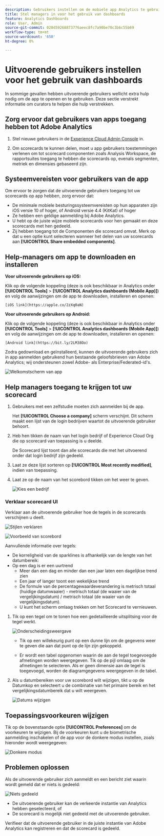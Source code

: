 ```yaml
---
description: Gebruikers instellen om de mobiele app Analytics te gebruiken
title: Stel managers in voor het gebruik van dashboards
feature: Analytics Dashboards
role: User, Admin
source-git-commit: 020d59268873776aeec8fc7a90be70c3b6c55b69
workflow-type: tm+mt
source-wordcount: '650'
ht-degree: 0%

---
```



# Uitvoerende gebruikers instellen voor het gebruik van dashboards

In sommige gevallen hebben uitvoerende gebruikers wellicht extra hulp nodig om de app te openen en te gebruiken. Deze sectie verstrekt informatie om curators te helpen die hulp verstrekken.

## Zorg ervoor dat gebruikers van apps toegang hebben tot Adobe Analytics

1. Stel nieuwe gebruikers in de [Experience Cloud Admin Console](https://experienceleague.adobe.com/docs/analytics/admin/admin-console/permissions/product-profile.html?lang=en) in.

1. Om scorecards te kunnen delen, moet u app gebruikers toestemmingen verlenen om tot scorecard componenten zoals Analysis Workspace, de rapportsuites toegang te hebben die scorecards op, evenals segmenten, metriek en dimensies gebaseerd zijn.

## Systeemvereisten voor gebruikers van de app

Om ervoor te zorgen dat de uitvoerende gebruikers toegang tot uw scorecards op app hebben, zorg ervoor dat:

* De minimale mobiele besturingssysteemvereisten op hun apparaten zijn iOS versie 10 of hoger, of Android versie 4.4 (KitKat) of hoger
* Ze hebben een geldige aanmelding bij Adobe Analytics.
* U hebt op de juiste wijze mobiele scorecards voor hen gemaakt en deze scorecards met hen gedeeld.
* Zij hebben toegang tot de Componenten die scorecard omvat. Merk op dat u een optie kunt selecteren wanneer het delen van uw scorecards aan **[!UICONTROL Share embedded components]**.

## Help-managers om app te downloaden en installeren

**Voor uitvoerende gebruikers op iOS:**

Klik op de volgende koppeling (deze is ook beschikbaar in Analytics onder **[!UICONTROL Tools]** > **[!UICONTROL Analytics dashboards (Mobile App)]**) en volg de aanwijzingen om de app te downloaden, installeren en openen:

`[iOS link](https://apple.co/2zXq0aN)`

**Voor uitvoerende gebruikers op Android:**

Klik op de volgende koppeling (deze is ook beschikbaar in Analytics onder **[!UICONTROL Tools]** > **[!UICONTROL Analytics dashboards (Mobile App)]**) en volg de aanwijzingen om de app te downloaden, installeren en openen:

`[Android link](https://bit.ly/2LM38Oo)`

Zodra gedownload en geïnstalleerd, kunnen de uitvoerende gebruikers zich in app aanmelden gebruikend hun bestaande geloofsbrieven van Adobe Analytics; wij ondersteunen zowel Adobe- als Enterprise/Federated-id&#39;s.

![Welkomstscherm van app](assets/welcome.png)

## Help managers toegang te krijgen tot uw scorecard

1. Gebruikers met een zelfstudie moeten zich aanmelden bij de app.

   Het **[!UICONTROL Choose a company]** scherm verschijnt. Dit scherm maakt een lijst van de login bedrijven waartot de uitvoerende gebruiker behoort.

1. Heb hen tikken de naam van het login bedrijf of Experience Cloud Org die op scorecard van toepassing is u deelde.

   De Scorecard lijst toont dan alle scorecards die met het uitvoerend onder dat login bedrijf zijn gedeeld.

1. Laat ze deze lijst sorteren op **[!UICONTROL Most recently modified]**, indien van toepassing.

1. Laat ze op de naam van het scorebord tikken om het weer te geven.

   ![Kies een bedrijf](assets/accesscard.png)


### Verklaar scorecard UI

Verklaar aan de uitvoerende gebruiker hoe de tegels in de scorecards verschijnen u deelt.

![Stijlen verklaren](assets/newexplain.png)

![Voorbeeld van scorebord](assets/intro_scorecard.png)

Aanvullende informatie over tegels:

* De korreligheid van de sparklines is afhankelijk van de lengte van het datumbereik:
* Op een dag is er een uurtrend
   * Meer dan een dag en minder dan een jaar laten een dagelijkse trend zien
   * Een jaar of langer toont een wekelijkse trend
   * De formule van de percentagewaardeverandering is metrisch totaal (huidige datumwaaier) - metrisch totaal (de waaier van de vergelijkingsdatum) / metrisch totaal (de waaier van de vergelijkingsdatum).
   * U kunt het scherm omlaag trekken om het Scorecard te vernieuwen.


1. Tik op een tegel om te tonen hoe een gedetailleerde uitsplitsing voor de tegel werkt.

   ![Onderscheidingsweergave](assets/sparkline.png)

   * Tik op een willekeurig punt op een dunne lijn om de gegevens weer te geven die aan dat punt op de lijn zijn gekoppeld.

   * Er wordt een tabel opgenomen waarin de aan de tegel toegevoegde afmetingen worden weergegeven. Tik op de pijl omlaag om de afmetingen te selecteren. Als er geen dimensie aan de tegel is toegevoegd, worden de diagramgegevens weergegeven in de tabel.

1. Als u datumbereiken voor uw scorebord wilt wijzigen, tikt u op de Datumkop en selecteert u de combinatie van het primaire bereik en het vergelijkingsdatumbereik dat u wilt weergeven.

   ![Datums wijzigen](assets/changedate.png)

## Toepassingsvoorkeuren wijzigen

Tik op de bovenstaande optie **[!UICONTROL Preferences]** om de voorkeuren te wijzigen. Bij de voorkeuren kunt u de biometrische aanmelding inschakelen of de app voor de donkere modus instellen, zoals hieronder wordt weergegeven:

![Donkere modus](assets/darkmode.png)

## Problemen oplossen

Als de uitvoerende gebruiker zich aanmeldt en een bericht ziet waarin wordt gemeld dat er niets is gedeeld:

![Niets gedeeld](assets/nothing.png)

* De uitvoerende gebruiker kan de verkeerde instantie van Analytics hebben geselecteerd, of
* De scorecard is mogelijk niet gedeeld met de uitvoerende gebruiker.

Verifieer dat de uitvoerende gebruiker in de juiste instantie van Adobe Analytics kan registreren en dat de scorecard is gedeeld.

